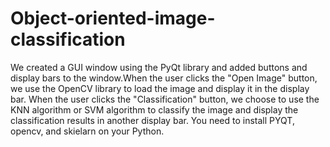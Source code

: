 # Object-oriented-image-classification
We created a GUI window using the PyQt library and added buttons and display bars to the window.When the user clicks the "Open Image" button, we use the OpenCV library to load the image and display it in the display bar. When the user clicks the "Classification" button, we choose to use the KNN
algorithm or SVM algorithm to classify the image and display the classification results in another display bar.
You need to install PYQT, opencv, and skielarn on your Python.
